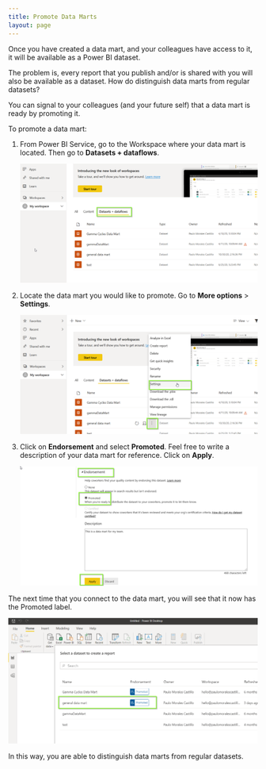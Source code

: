 ```yaml
---
title: Promote Data Marts
layout: page
---
```


Once you have created a data mart, and your colleagues have access to it, it will be available as a Power BI dataset.   

The problem is, every report that you publish and/or is shared with you will also be available as a dataset. How do distinguish data marts from regular datasets?  

You can signal to your colleagues (and your future self) that a data mart is ready by promoting it.   

To promote a data mart:  

1. From Power BI Service, go to the Workspace where your data mart is located. Then go to **Datasets + dataflows**.  

	![](/asset/screenshot/promote-data-mart-img01.png)  

2. Locate the data mart you would like to promote. Go to **More options** > **Settings**.  

	![](/asset/screenshot/promote-data-mart-img02.png)  

3. Click on **Endorsement** and select **Promoted**. Feel free to write a description of your data mart for reference. Click on **Apply**.  

	![](/asset/screenshot/promote-data-mart-img03.png)  

The next time that you connect to the data mart, you will see that it now has the Promoted label.  
 
![](/asset/screenshot/promote-data-mart-img04.png)  

In this way, you are able to distinguish data marts from regular datasets.